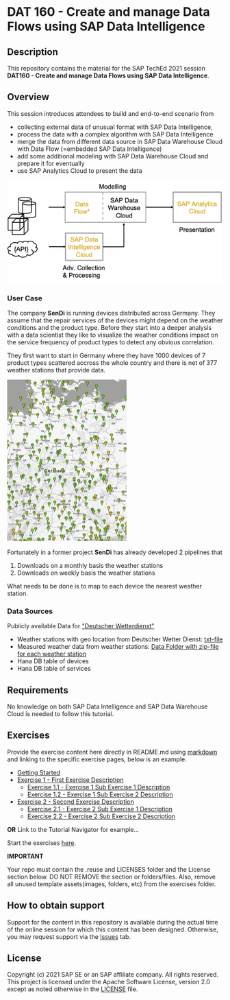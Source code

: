 # DAT 160 - Create and manage Data Flows using SAP Data Intelligence

## Description

This repository contains the material for the SAP TechEd 2021 session <b>DAT160 - Create and manage Data Flows using SAP Data Intelligence</b>.


## Overview

This session introduces attendees to build and end-to-end scenario from 

* collecting external data of unusual format with SAP Data Intelligence,
* process the data with a complex algorithm with SAP Data Intelligence
* merge the data from different data source in SAP Data Warehouse Cloud with Data Flow (=embedded SAP Data Intelligence)
* add some additional modeling with SAP Data Warehouse Cloud and prepare it for eventually
* use SAP Analytics Cloud to present the data

![Overview Data](./images/dataflow.png)

### User Case

The company **SenDi** is running devices distributed across Germany. They assume that the repair services of the devices might depend on the weather conditions and the product type. Before they start into a deeper analysis with a data scientist they like to visualize the weather conditions impact on the service frequency of product types to detect any obvious correlation. 

They first want to start in Germany where they have 1000 devices of 7 product types scattered accross the whole country and there is net of 377 weather stations that provide data. 

![Weather stations in Germany](./images/weatherstations.png)

Fortunately in a former project **SenDi** has already developed 2 pipelines that 

1. Downloads on a monthly basis the weather stations
2. Downloads on weekly basis the weather stations

What needs to be done is to map to each device the nearest weather station. 





### Data Sources

Publicly available Data for ["Deutscher Wetterdienst"](https://www.dwd.de)

* Weather stations with geo location from Deutscher Wetter Dienst: [txt-file](https://opendata.dwd.de/climate_environment/CDC/observations_germany/climate/daily/kl/recent/KL_Tageswerte_Beschreibung_Stationen.txt)
* Measured weather data from weather stations: [Data Folder with zip-file for each weather station](https://opendata.dwd.de/climate_environment/CDC/observations_germany/climate/daily/kl/recent/)
* Hana DB table of devices	
* Hana DB table of services




## Requirements

No knowledge on both SAP Data Intelligence and SAP Data Warehouse Cloud is needed to follow this tutorial.

## Exercises

Provide the exercise content here directly in README.md using [markdown](https://guides.github.com/features/mastering-markdown/) and linking to the specific exercise pages, below is an example.

- [Getting Started](exercises/ex0/)
- [Exercise 1 - First Exercise Description](exercises/ex1/)
    - [Exercise 1.1 - Exercise 1 Sub Exercise 1 Description](exercises/ex1#exercise-11-sub-exercise-1-description)
    - [Exercise 1.2 - Exercise 1 Sub Exercise 2 Description](exercises/ex1#exercise-12-sub-exercise-2-description)
- [Exercise 2 - Second Exercise Description](exercises/ex2/)
    - [Exercise 2.1 - Exercise 2 Sub Exercise 1 Description](exercises/ex2#exercise-21-sub-exercise-1-description)
    - [Exercise 2.2 - Exercise 2 Sub Exercise 2 Description](exercises/ex2#exercise-22-sub-exercise-2-description)

  
**OR** Link to the Tutorial Navigator for example...

Start the exercises [here](https://developers.sap.com/tutorials/abap-environment-trial-onboarding.html).

**IMPORTANT**

Your repo must contain the .reuse and LICENSES folder and the License section below. DO NOT REMOVE the section or folders/files. Also, remove all unused template assets(images, folders, etc) from the exercises folder. 

## How to obtain support

Support for the content in this repository is available during the actual time of the online session for which this content has been designed. Otherwise, you may request support via the [Issues](../../issues) tab.

## License
Copyright (c) 2021 SAP SE or an SAP affiliate company. All rights reserved. This project is licensed under the Apache Software License, version 2.0 except as noted otherwise in the [LICENSE](LICENSES/Apache-2.0.txt) file.
